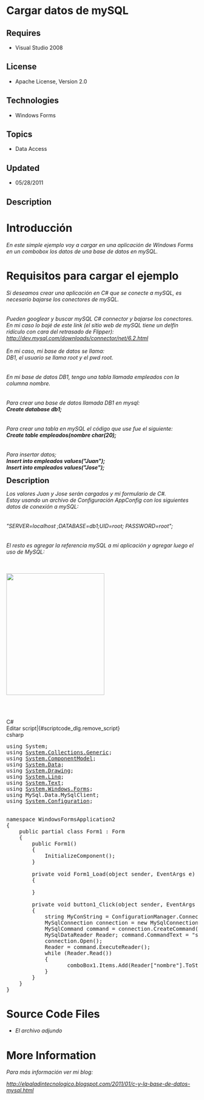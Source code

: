 # Cargar datos de mySQL
## Requires
- Visual Studio 2008
## License
- Apache License, Version 2.0
## Technologies
- Windows Forms
## Topics
- Data Access
## Updated
- 05/28/2011
## Description

<h1>Introducci&oacute;n</h1>
<p><em>En este simple ejemplo voy a cargar en una aplicaci&oacute;n de Windows Forms en un combobox los datos de una base de datos en mySQL.</em></p>
<h1>Requisitos para cargar el ejemplo</h1>
<p><em><span>Si deseamos crear una aplicaci&oacute;n en C# que se conecte a mySQL, es necesario bajarse los conectores de mySQL.</span><br>
<span><br>
</span><br>
<span>Pueden googlear y buscar mySQL C# connector y bajarse los conectores. En mi caso lo baj&eacute; de este link (el sitio web de mySQL tiene un delf&iacute;n rid&iacute;culo con cara del retrasado de Flipper):</span><br>
<span><a href="http://dev.mysql.com/downloads/connector/net/6.2.html">http://dev.mysql.com/downloads/connector/net/6.2.html</a></span><br>
<br>
<span>En mi caso, mi base de datos se llama:</span><br>
<span>DB1, el usuario se llama root y el pwd root.</span><br>
<span><br>
</span><br>
<span>En mi base de datos DB1, tengo una tabla llamada empleados con la columna nombre.</span><br>
<span><br>
</span><br>
<span>Para crear una base de datos llamada DB1 en mysql:</span><br>
<strong><em>Create database db1;&nbsp;</em></strong><br>
<strong><em><br>
</em></strong><br>
<span>Para crear una tabla en mySQL el c&oacute;digo que use fue el siguiente:</span><br>
<span><strong><em>Create table empleados(nombre char(20);</em></strong></span><br>
<span><strong><em><br>
</em></strong></span><br>
<span>Para insertar datos;</span><br>
<span><strong><em>Insert into empleados values(&quot;Juan&quot;);</em></strong></span><br>
<span><strong><em>Insert into empleados values(&quot;Jose&quot;);</em></strong></span></em></p>
<p><span style="font-size:20px; font-weight:bold">Description</span></p>
<p><em><span>Los valores Juan y Jose ser&aacute;n cargados y mi formulario de C#.</span><br>
<span>Estoy usando un archivo de Configuraci&oacute;n AppConfig con los siguientes datos de conexi&oacute;n a mySQL:</span><br>
<br>
<br>
&quot;SERVER=localhost ;DATABASE=db1;UID=root; PASSWORD=root&quot;;<br>
<br>
<br>
<span>El resto es agregar la referencia mySQL a mi aplicaci&oacute;n y agregar luego el uso de MySQL:</span><br>
<span><br>
</span><br>
</p>
<div class="separator"><a href="http://2.bp.blogspot.com/_F7cZ5fhxFC8/TTsEgHJYyRI/AAAAAAAAAo8/0k6KmWhzQn4/s1600/Agregar&#43;referencia&#43;mysql.JPG"><img src="-agregar&#43;referencia&#43;mysql.jpg" border="0" alt="" width="258" height="320"></a></div>
<br>
</em>
<p></p>
<p>&nbsp;</p>
<div class="scriptcode">
<div class="pluginEditHolder" pluginCommand="mceScriptCode">
<div class="title"><span>C#</span></div>
<div class="pluginLinkHolder"><span class="pluginEditHolderLink">Editar script</span>|<span class="pluginRemoveHolderLink">{#scriptcode_dlg.remove_script}</span></div>
<span class="hidden">csharp</span>

<div class="preview">
<pre class="csharp"><span class="cs__keyword">using</span>&nbsp;System;&nbsp;
<span class="cs__keyword">using</span>&nbsp;<a class="libraryLink" href="http://msdn.microsoft.com/es-ES/library/System.Collections.Generic.aspx" target="_blank" title="Auto generated link to System.Collections.Generic">System.Collections.Generic</a>;&nbsp;
<span class="cs__keyword">using</span>&nbsp;<a class="libraryLink" href="http://msdn.microsoft.com/es-ES/library/System.ComponentModel.aspx" target="_blank" title="Auto generated link to System.ComponentModel">System.ComponentModel</a>;&nbsp;
<span class="cs__keyword">using</span>&nbsp;<a class="libraryLink" href="http://msdn.microsoft.com/es-ES/library/System.Data.aspx" target="_blank" title="Auto generated link to System.Data">System.Data</a>;&nbsp;
<span class="cs__keyword">using</span>&nbsp;<a class="libraryLink" href="http://msdn.microsoft.com/es-ES/library/System.Drawing.aspx" target="_blank" title="Auto generated link to System.Drawing">System.Drawing</a>;&nbsp;
<span class="cs__keyword">using</span>&nbsp;<a class="libraryLink" href="http://msdn.microsoft.com/es-ES/library/System.Linq.aspx" target="_blank" title="Auto generated link to System.Linq">System.Linq</a>;&nbsp;
<span class="cs__keyword">using</span>&nbsp;<a class="libraryLink" href="http://msdn.microsoft.com/es-ES/library/System.Text.aspx" target="_blank" title="Auto generated link to System.Text">System.Text</a>;&nbsp;
<span class="cs__keyword">using</span>&nbsp;<a class="libraryLink" href="http://msdn.microsoft.com/es-ES/library/System.Windows.Forms.aspx" target="_blank" title="Auto generated link to System.Windows.Forms">System.Windows.Forms</a>;&nbsp;
<span class="cs__keyword">using</span>&nbsp;MySql.Data.MySqlClient;&nbsp;
<span class="cs__keyword">using</span>&nbsp;<a class="libraryLink" href="http://msdn.microsoft.com/es-ES/library/System.Configuration.aspx" target="_blank" title="Auto generated link to System.Configuration">System.Configuration</a>;&nbsp;
&nbsp;
&nbsp;
<span class="cs__keyword">namespace</span>&nbsp;WindowsFormsApplication2&nbsp;
{&nbsp;
&nbsp;&nbsp;&nbsp;&nbsp;<span class="cs__keyword">public</span>&nbsp;partial&nbsp;<span class="cs__keyword">class</span>&nbsp;Form1&nbsp;:&nbsp;Form&nbsp;
&nbsp;&nbsp;&nbsp;&nbsp;{&nbsp;
&nbsp;&nbsp;&nbsp;&nbsp;&nbsp;&nbsp;&nbsp;&nbsp;<span class="cs__keyword">public</span>&nbsp;Form1()&nbsp;
&nbsp;&nbsp;&nbsp;&nbsp;&nbsp;&nbsp;&nbsp;&nbsp;{&nbsp;
&nbsp;&nbsp;&nbsp;&nbsp;&nbsp;&nbsp;&nbsp;&nbsp;&nbsp;&nbsp;&nbsp;&nbsp;InitializeComponent();&nbsp;
&nbsp;&nbsp;&nbsp;&nbsp;&nbsp;&nbsp;&nbsp;&nbsp;}&nbsp;
&nbsp;
&nbsp;&nbsp;&nbsp;&nbsp;&nbsp;&nbsp;&nbsp;&nbsp;<span class="cs__keyword">private</span>&nbsp;<span class="cs__keyword">void</span>&nbsp;Form1_Load(<span class="cs__keyword">object</span>&nbsp;sender,&nbsp;EventArgs&nbsp;e)&nbsp;
&nbsp;&nbsp;&nbsp;&nbsp;&nbsp;&nbsp;&nbsp;&nbsp;{&nbsp;
&nbsp;
&nbsp;&nbsp;&nbsp;&nbsp;&nbsp;&nbsp;&nbsp;&nbsp;}&nbsp;
&nbsp;
&nbsp;&nbsp;&nbsp;&nbsp;&nbsp;&nbsp;&nbsp;&nbsp;<span class="cs__keyword">private</span>&nbsp;<span class="cs__keyword">void</span>&nbsp;button1_Click(<span class="cs__keyword">object</span>&nbsp;sender,&nbsp;EventArgs&nbsp;e)&nbsp;
&nbsp;&nbsp;&nbsp;&nbsp;&nbsp;&nbsp;&nbsp;&nbsp;{&nbsp;
&nbsp;&nbsp;&nbsp;&nbsp;&nbsp;&nbsp;&nbsp;&nbsp;&nbsp;&nbsp;&nbsp;&nbsp;<span class="cs__keyword">string</span>&nbsp;MyConString&nbsp;=&nbsp;ConfigurationManager.ConnectionStrings[<span class="cs__string">&quot;connectionStringName&quot;</span>].ToString();&nbsp;&nbsp;
&nbsp;&nbsp;&nbsp;&nbsp;&nbsp;&nbsp;&nbsp;&nbsp;&nbsp;&nbsp;&nbsp;&nbsp;MySqlConnection&nbsp;connection&nbsp;=&nbsp;<span class="cs__keyword">new</span>&nbsp;MySqlConnection(MyConString);&nbsp;&nbsp;
&nbsp;&nbsp;&nbsp;&nbsp;&nbsp;&nbsp;&nbsp;&nbsp;&nbsp;&nbsp;&nbsp;&nbsp;MySqlCommand&nbsp;command&nbsp;=&nbsp;connection.CreateCommand();&nbsp;&nbsp;
&nbsp;&nbsp;&nbsp;&nbsp;&nbsp;&nbsp;&nbsp;&nbsp;&nbsp;&nbsp;&nbsp;&nbsp;MySqlDataReader&nbsp;Reader;&nbsp;command.CommandText&nbsp;=&nbsp;<span class="cs__string">&quot;select&nbsp;nombre&nbsp;from&nbsp;empleados&quot;</span>;&nbsp;&nbsp;
&nbsp;&nbsp;&nbsp;&nbsp;&nbsp;&nbsp;&nbsp;&nbsp;&nbsp;&nbsp;&nbsp;&nbsp;connection.Open();&nbsp;&nbsp;
&nbsp;&nbsp;&nbsp;&nbsp;&nbsp;&nbsp;&nbsp;&nbsp;&nbsp;&nbsp;&nbsp;&nbsp;Reader&nbsp;=&nbsp;command.ExecuteReader();&nbsp;
&nbsp;&nbsp;&nbsp;&nbsp;&nbsp;&nbsp;&nbsp;&nbsp;&nbsp;&nbsp;&nbsp;&nbsp;<span class="cs__keyword">while</span>&nbsp;(Reader.Read())&nbsp;
&nbsp;&nbsp;&nbsp;&nbsp;&nbsp;&nbsp;&nbsp;&nbsp;&nbsp;&nbsp;&nbsp;&nbsp;{&nbsp;
&nbsp;&nbsp;&nbsp;&nbsp;&nbsp;&nbsp;&nbsp;&nbsp;&nbsp;&nbsp;&nbsp;&nbsp;&nbsp;&nbsp;&nbsp;&nbsp;&nbsp;&nbsp;&nbsp;comboBox1.Items.Add(Reader[<span class="cs__string">&quot;nombre&quot;</span>].ToString());&nbsp;
&nbsp;&nbsp;&nbsp;&nbsp;&nbsp;&nbsp;&nbsp;&nbsp;&nbsp;&nbsp;&nbsp;&nbsp;}&nbsp;
&nbsp;&nbsp;&nbsp;&nbsp;&nbsp;&nbsp;&nbsp;&nbsp;}&nbsp;
&nbsp;&nbsp;&nbsp;&nbsp;}&nbsp;
}</pre>
</div>
</div>
</div>
<h1><span>Source Code Files</span></h1>
<ul>
<li><em>El archivo adjundo</em> </li></ul>
<h1>More Information</h1>
<p><em>Para m&aacute;s informaci&oacute;n ver mi blog:</em></p>
<p><em><a href="http://elpaladintecnologico.blogspot.com/2011/01/c-y-la-base-de-datos-mysql.html">http://elpaladintecnologico.blogspot.com/2011/01/c-y-la-base-de-datos-mysql.html</a><br>
</em></p>
